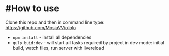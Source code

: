 #How to use
=========

Clone this repo and then in command line type:
https://github.com/MosiaVV/ololo

* `npm install` - install all dependencies
* `gulp buid:dev` - will start all tasks required by project in dev mode: initial build, watch files, run server with livereload